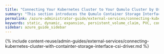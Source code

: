 ```yaml
---
title: "Connecting Your Kubernetes Cluster to Your Qumulo Cluster by Using the Qumulo Container Storage Interface (CSI) Driver"
summary: "This section introduces the Qumulo Container Storage Interface (CSI) driver and explains how you can connect your Kubernetes cluster to your Qumulo cluster by using the Qumulo CSI driver."
permalink: /azure-administrator-guide/external-services/connecting-kubernetes-cluster-with-container-storage-interface-csi-driver.html
keywords: static, dynamic, expansion, persistent_volume_claim, PVC, container_storage_interface, CSI, Kubernetes
sidebar: azure_guide_sidebar
---
```


{% include content-reuse/admin-guides/external-services/connecting-kubernetes-cluster-with-containter-storage-interface-csi-driver.md %}
